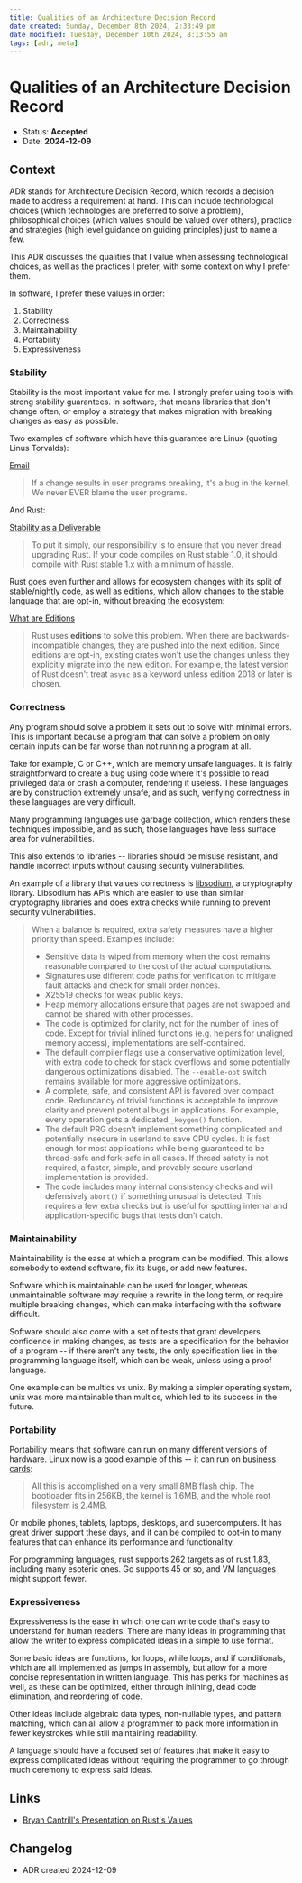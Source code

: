 ```yaml
---
title: Qualities of an Architecture Decision Record
date created: Sunday, December 8th 2024, 2:33:49 pm
date modified: Tuesday, December 10th 2024, 8:13:55 am
tags: [adr, meta]
---
```


# Qualities of an Architecture Decision Record
* Status: **Accepted** 
* Date: **2024-12-09** 

## Context

ADR stands for Architecture Decision Record, which records a decision made to address a requirement at hand. This can include technological choices (which technologies are preferred to solve a problem), philosophical choices (which values should be valued over others), practice and strategies (high level guidance on guiding principles) just to name a few.

This ADR discusses the qualities that I value when assessing technological choices, as well as the practices I prefer, with some context on why I prefer them.

In software, I prefer these values in order:

1. Stability
2. Correctness
3. Maintainability
4. Portability
5. Expressiveness 

### Stability

Stability is the most important value for me. I strongly prefer using tools with strong stability guarantees. In software, that means libraries that don't change often, or employ a strategy that makes migration with breaking changes as easy as possible.

Two examples of software which have this guarantee are Linux (quoting Linus Torvalds):

[Email](https://lkml.org/lkml/2012/12/23/75)

> If a change results in user programs breaking, it's a bug in the kernel. We never EVER blame the user programs. 

And Rust:

[Stability as a Deliverable](https://blog.rust-lang.org/2014/10/30/Stability.html)

> To put it simply, our responsibility is to ensure that you never dread upgrading Rust. If your code compiles on Rust stable 1.0, it should compile with Rust stable 1.x with a minimum of hassle.

Rust goes even further and allows for ecosystem changes with its split of stable/nightly code, as well as editions, which allow changes to the stable language that are opt-in, without breaking the ecosystem:

[What are Editions](https://doc.rust-lang.org/edition-guide/editions/)

> Rust uses **editions** to solve this problem. When there are backwards-incompatible changes, they are pushed into the next edition. Since editions are opt-in, existing crates won't use the changes unless they explicitly migrate into the new edition. For example, the latest version of Rust doesn't treat `async` as a keyword unless edition 2018 or later is chosen.

### Correctness

Any program should solve a problem it sets out to solve with minimal errors. This is important because a program that can solve a problem on only certain inputs can be far worse than not running a program at all.

Take for example, C or C++, which are memory unsafe languages. It is fairly straightforward to create a bug using code where it's possible to read privileged data or crash a computer, rendering it useless. These languages are by construction extremely unsafe, and as such, verifying correctness in these languages are very difficult.

Many programming languages use garbage collection, which renders these techniques impossible, and as such, those languages have less surface area for vulnerabilities.

This also extends to libraries -- libraries should be misuse resistant, and handle incorrect inputs without causing security vulnerabilities.

An example of a library that values correctness is [libsodium](https://libsodium.gitbook.io/doc/internals#security-first), a cryptography library. Libsodium has APIs which are easier to use than similar cryptography libraries and does extra checks while running to prevent security vulnerabilities.

> When a balance is required, extra safety measures have a higher priority than speed. Examples include:
> - Sensitive data is wiped from memory when the cost remains reasonable compared to the cost of the actual computations.
> - Signatures use different code paths for verification to mitigate fault attacks and check for small order nonces.
> - X25519 checks for weak public keys.
> - Heap memory allocations ensure that pages are not swapped and cannot be shared with other processes.
> - The code is optimized for clarity, not for the number of lines of code. Except for trivial inlined functions (e.g. helpers for unaligned memory access), implementations are self-contained. 
> - The default compiler flags use a conservative optimization level, with extra code to check for stack overflows and some potentially dangerous optimizations disabled. The `--enable-opt` switch remains available for more aggressive optimizations.
> - A complete, safe, and consistent API is favored over compact code. Redundancy of trivial functions is acceptable to improve clarity and prevent potential bugs in applications. For example, every operation gets a dedicated `_keygen()` function.
> - The default PRG doesn’t implement something complicated and potentially insecure in userland to save CPU cycles. It is fast enough for most applications while being guaranteed to be thread-safe and fork-safe in all cases. If thread safety is not required, a faster, simple, and provably secure userland implementation is provided.
> - The code includes many internal consistency checks and will defensively `abort()` if something unusual is detected. This requires a few extra checks but is useful for spotting internal and application-specific bugs that tests don’t catch.

### Maintainability

Maintainability is the ease at which a program can be modified. This allows somebody to extend software, fix its bugs, or add new features. 

Software which is maintainable can be used for longer, whereas unmaintainable software may require a rewrite in the long term, or require multiple breaking changes, which can make interfacing with the software difficult.

Software should also come with a set of tests that grant developers confidence in making changes, as tests are a specification for the behavior of a program -- if there aren't any tests, the only specification lies in the programming language itself, which can be weak, unless using a proof language.

One example can be multics vs unix. By making a simpler operating system, unix was more maintainable than multics, which led to its success in the future.
### Portability

Portability means that software can run on many different versions of hardware. Linux now is a good example of this -- it can run on [business cards](https://www.thirtythreeforty.net/posts/2019/12/my-business-card-runs-linux/): 

> All this is accomplished on a very small 8MB flash chip. The bootloader fits in 256KB, the kernel is 1.6MB, and the whole root filesystem is 2.4MB.

Or mobile phones, tablets, laptops, desktops, and supercomputers. It has great driver support these days, and it can be compiled to opt-in to many features that can enhance its performance and functionality.

For programming languages, rust supports 262 targets as of rust 1.83, including many esoteric ones. Go supports 45 or so, and VM languages might support fewer.
### Expressiveness

Expressiveness is the ease in which one can write code that's easy to understand for human readers. There are many ideas in programming that allow the writer to express complicated ideas in a simple to use format.

Some basic ideas are functions, for loops, while loops, and if conditionals, which are all implemented as jumps in assembly, but allow for a more concise representation in written language. This has perks for machines as well, as these can be optimized, either through inlining, dead code elimination, and reordering of code.

Other ideas include algebraic data types, non-nullable types, and pattern matching, which can all allow a programmer to pack more information in fewer keystrokes while still maintaining readability.

A language should have a focused set of features that make it easy to express complicated ideas without requiring the programmer to go through much ceremony to express said ideas.
## Links

* [Bryan Cantrill's Presentation on Rust's Values](https://www.slideshare.net/bcantrill/platform-values-rust-and-the-implications-for-system-software)

## Changelog

* ADR created 2024-12-09

